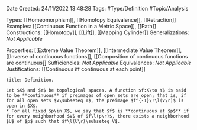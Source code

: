 <div class="topSpace"></div>

Date Created: 24/11/2022 13:48:28
Tags: #Type/Definition #Topic/Analysis

Types: [[Homeomorphism]], [[Homotopy Equivalence]], [[Retraction]]
Examples: [[Continuous Function in a Metric Space]], [[Path]]
Constructions: [[Homotopy]], [[Lift]], [[Mapping Cylinder]]
Generalizations: _Not Applicable_

Properties: [[Extreme Value Theorem]], [[Intermediate Value Theorem]], [[Inverse of continuous functions]], [[Composition of continuous functions are continuous]]
Sufficiencies: _Not Applicable_
Equivalences: _Not Applicable_
Justifications: [[Continuous iff continuous at each point]]

``` ad-Definition
title: Definition.

Let $X$ and $Y$ be topological spaces. A function $f:X\to Y$ is said to be **continuous** if preimages of open sets are open; that is, if for all open sets $V\subseteq Y$, the preimage $f^{-1}\!\l(V\r)$ is open in $X$.
* For all fixed $p\in X$, we say that $f$ is **continuous at $p$** if for every neighborhood $V$ of $f\l(p\r)$, there exists a neighborhood $U$ of $p$ such that $f\l(U\r)\subseteq V$.

```
